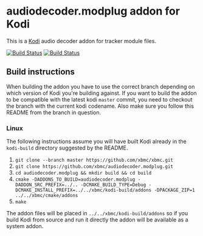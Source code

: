 # audiodecoder.modplug addon for Kodi

This is a [Kodi](https://kodi.tv) audio decoder addon for tracker module files.

[![Build Status](https://travis-ci.org/xbmc/audiodecoder.modplug.svg?branch=Matrix)](https://travis-ci.org/xbmc/audiodecoder.modplug/branches)
[![Build Status](https://dev.azure.com/teamkodi/binary-addons/_apis/build/status/xbmc.audiodecoder.modplug?branchName=Matrix)](https://dev.azure.com/teamkodi/binary-addons/_build/latest?definitionId=7&branchName=Matrix)
<!--- [![Build Status](https://ci.appveyor.com/api/projects/status/github/xbmc/audiodecoder.modplug?branch=Matrix&svg=true)](https://ci.appveyor.com/project/xbmc/audiodecoder-modplug?branch=Matrix) -->

## Build instructions

When building the addon you have to use the correct branch depending on which version of Kodi you're building against. 
If you want to build the addon to be compatible with the latest kodi `master` commit, you need to checkout the branch with the current kodi codename.
Also make sure you follow this README from the branch in question.

### Linux

The following instructions assume you will have built Kodi already in the `kodi-build` directory 
suggested by the README.

1. `git clone --branch master https://github.com/xbmc/xbmc.git`
2. `git clone https://github.com/xbmc/audiodecoder.modplug.git`
3. `cd audiodecoder.modplug && mkdir build && cd build`
4. `cmake -DADDONS_TO_BUILD=audiodecoder.modplug -DADDON_SRC_PREFIX=../.. -DCMAKE_BUILD_TYPE=Debug -DCMAKE_INSTALL_PREFIX=../../xbmc/kodi-build/addons -DPACKAGE_ZIP=1 ../../xbmc/cmake/addons`
5. `make`

The addon files will be placed in `../../xbmc/kodi-build/addons` so if you build Kodi from source and run it directly 
the addon will be available as a system addon.
